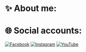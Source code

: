 # ✨ About me:

# 🌐 Social accounts:
[![Facebook](https://img.shields.io/badge/Facebook-%231877F2.svg?logo=Facebook&logoColor=white)](https://www.facebook.com/angel.vergara.98434997) [![Instagram](https://img.shields.io/badge/Instagram-%23E4405F.svg?logo=Instagram&logoColor=white)](https://instagram.com/ur4s.au?igshid=YmMyMTA2M2Y=) [![YouTube](https://img.shields.io/badge/YouTube-%23FF0000.svg?logo=YouTube&logoColor=white)](https://youtube.com/@@xur4sx_yt877) 
  


